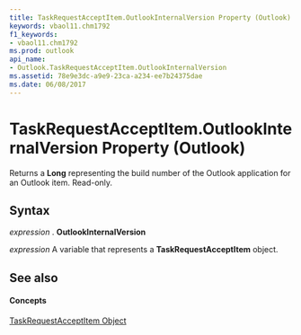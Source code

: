 ```yaml
---
title: TaskRequestAcceptItem.OutlookInternalVersion Property (Outlook)
keywords: vbaol11.chm1792
f1_keywords:
- vbaol11.chm1792
ms.prod: outlook
api_name:
- Outlook.TaskRequestAcceptItem.OutlookInternalVersion
ms.assetid: 78e9e3dc-a9e9-23ca-a234-ee7b24375dae
ms.date: 06/08/2017
---
```



# TaskRequestAcceptItem.OutlookInternalVersion Property (Outlook)

Returns a  **Long** representing the build number of the Outlook application for an Outlook item. Read-only.


## Syntax

 _expression_ . **OutlookInternalVersion**

 _expression_ A variable that represents a **TaskRequestAcceptItem** object.


## See also


#### Concepts


[TaskRequestAcceptItem Object](Outlook.TaskRequestAcceptItem.md)

